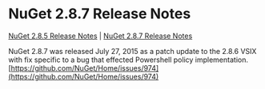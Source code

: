 # NuGet 2.8.7 Release Notes

[NuGet 2.8.5 Release Notes](nuget-2.8.5) | [NuGet 2.8.7 Release Notes](nuget-2.8.7)

NuGet 2.8.7 was released July 27, 2015 as a patch update to the 2.8.6 VSIX with fix specific to a bug that effected Powershell policy implementation.
[https://github.com/NuGet/Home/issues/974](https://github.com/NuGet/Home/issues/974)


  
